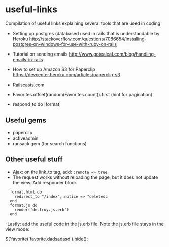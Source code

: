 # useful-links
Compilation of useful links explaining several tools that are used in coding

- Setting up postgres (databased used in rails that is understandable by Heroku
http://stackoverflow.com/questions/7086654/installing-postgres-on-windows-for-use-with-ruby-on-rails

- Tutorial on sending emails
http://www.gotealeaf.com/blog/handling-emails-in-rails

- How to set up Amazon S3 for Paperclip
https://devcenter.heroku.com/articles/paperclip-s3

- Railscasts.com

- Favorites.offset(random(Favorites.count)).first  (hint for pagination)
- respond_to do |format|

## Useful gems
- paperclip
- activeadmin
- ransack gem (for search functions)

## Other useful stuff
- Ajax: on the link_to tag, add:
``` :remote => true ``` 
- The request works without reloading the page, but it does not update the view. Add responder block
``` respond_to do |format|
  format.html do
    redirect_to "/index",:notice => "deletedL
  end
  format.js do
    render('destroy.js.erb')
  end
```

-Lastly: add the useful code in the js.erb file. Note the js.erb file stays in the view mode:

$('favorite('favorite.dadsadasd').hide();



